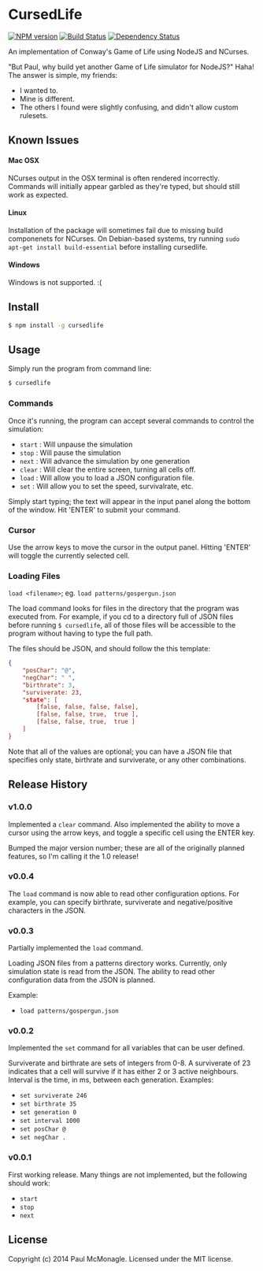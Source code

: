 # CursedLife 
[![NPM version][npm-image]][npm-url] [![Build Status][travis-image]][travis-url] [![Dependency Status][daviddm-url]][daviddm-image]

An implementation of Conway's Game of Life using NodeJS and NCurses.

"But Paul, why build yet another Game of Life simulator for NodeJS?"
Haha! The answer is simple, my friends:
- I wanted to.
- Mine is different.
- The others I found were slightly confusing, and didn't allow custom rulesets.

## Known Issues
#### Mac OSX
NCurses output in the OSX terminal is often rendered incorrectly. Commands will initially appear garbled as they're typed, but should still work as expected.

#### Linux
Installation of the package will sometimes fail due to missing build componenets for NCurses. On Debian-based systems, try running `sudo apt-get install build-essential` before installing cursedlife.

#### Windows
Windows is not supported. :(

## Install

```bash
$ npm install -g cursedlife
```


## Usage

Simply run the program from command line:

```bash
$ cursedlife
```

### Commands

Once it's running, the program can accept several commands to control
the simulation:
- `start` : Will unpause the simulation
- `stop`  : Will pause the simulation
- `next`  : Will advance the simulation by one generation
- `clear` : Will clear the entire screen, turning all cells off.
- `load`  : Will allow you to load a JSON configuration file.
- `set`   : Will allow you to set the speed, survivalrate, etc.

Simply start typing; the text will appear in the input panel along
the bottom of the window. Hit 'ENTER' to submit your command.

### Cursor

Use the arrow keys to move the cursor in the output panel. Hitting
'ENTER' will toggle the currently selected cell.

### Loading Files
`load <filename>`; eg. `load patterns/gospergun.json`

The load command looks for files in the directory that the
program was executed from. For example, if you cd to a directory
full of JSON files before running `$ cursedlife`, all of those
files will be accessible to the program without having to type 
the full path.

The files should be JSON, and should follow the this template:
```json
{
    "posChar": "@",
    "negChar": " ",
    "birthrate": 3,
    "surviverate: 23,
    "state": [
        [false, false, false, false],
        [false, false, true,  true ],
        [false, false, true,  true ]
    ]
}
```
Note that all of the values are optional; you can have a JSON
file that specifies only state, birthrate and surviverate, or
any other combinations.

## Release History

### v1.0.0
Implemented a `clear` command. Also implemented the ability
to move a cursor using the arrow keys, and toggle a specific
cell using the ENTER key.

Bumped the major version number; these are all of the originally
planned features, so I'm calling it the 1.0 release!

### v0.0.4
The `load` command is now able to read other configuration
options. For example, you can specify birthrate, surviverate
and negative/positive characters in the JSON.

### v0.0.3
Partially implemented the `load` command.

Loading JSON files from a patterns directory works. Currently,
only simulation state is read from the JSON. The ability to
read other configuration data from the JSON is planned.

Example:
- `load patterns/gospergun.json`

### v0.0.2
Implemented the `set` command for all variables that can be user defined.

Surviverate and birthrate are sets of integers from 0-8. A surviverate of
23 indicates that a cell will survive if it has either 2 or 3 active
neighbours. Interval is the time, in ms, between each generation.
Examples:
- `set surviverate 246`
- `set birthrate 35`
- `set generation 0`
- `set interval 1000`
- `set posChar @`
- `set negChar .`

### v0.0.1
First working release. Many things are not implemented, but the following should work:
- `start`
- `stop`
- `next`


## License

Copyright (c) 2014 Paul McMonagle. Licensed under the MIT license.



[npm-url]: https://npmjs.org/package/cursedlife
[npm-image]: https://badge.fury.io/js/cursedlife.svg
[travis-url]: https://travis-ci.org/pmcmonagle/CursedLife
[travis-image]: https://travis-ci.org/pmcmonagle/CursedLife.svg?branch=master
[daviddm-url]: https://david-dm.org/pmcmonagle/cursedlife.svg?theme=shields.io
[daviddm-image]: https://david-dm.org/pmcmonagle/cursedlife
[coveralls-url]: https://coveralls.io/r/pmcmonagle/cursedlife
[coveralls-image]: https://coveralls.io/repos/pmcmonagle/cursedlife/badge.png
